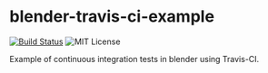 blender-travis-ci-example
=========================

[![Build Status](http://img.shields.io/travis/sebastianmarkow/blender-travis-ci-example.svg?style=flat)](https://travis-ci.org/sebastianmarkow/blender-travis-ci-example)
![MIT License](http://img.shields.io/badge/license-MIT-green.svg?style=flat)

Example of continuous integration tests in blender using Travis-CI.
